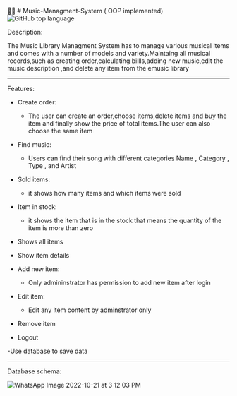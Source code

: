🧑‍🎤 # Music-Managment-System ( OOP implemented)
<img alt="GitHub top language" src="https://img.shields.io/github/languages/top/binary11110/Music-Managment-System">

Description:

The Music Library Managment System has to manage various musical items and comes with a number of models and variety.Maintaing all musical records,such as creating order,calculating billls,adding new music,edit the music description ,and delete any item from the emusic library

-----------
Features:

- Create order:
   - The user can create an order,choose items,delete items and buy the item and finally show the price of total items.The user can also choose the same item
- Find music:
   - Users can find their song with different categories Name , Category , Type , and Artist
- Sold items:
   - it shows how many items and which items were sold
- Item in stock:
   - it shows the item that is in the stock that means the quantity of the item is more than zero
- Shows all items

- Show item details

- Add new item:
   - Only admininstrator has permission to add new item after login 
- Edit item:
   - Edit any item content by adminstrator only
- Remove item

- Logout

-Use database to save data

--------------

Database schema:


![WhatsApp Image 2022-10-21 at 3 12 03 PM](https://user-images.githubusercontent.com/86425586/197204266-810492cb-e5fa-41d0-aaa0-54cd9ba0aad4.jpeg)


   

